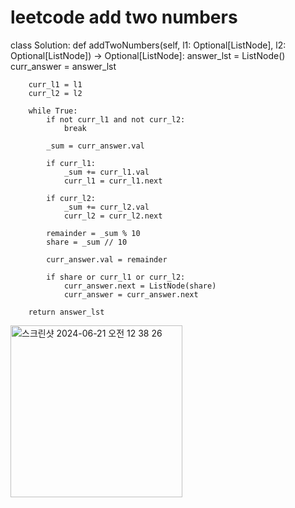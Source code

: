 # leetcode add two numbers
class Solution:
    def addTwoNumbers(self, l1: Optional[ListNode], l2: Optional[ListNode]) -> Optional[ListNode]:
        answer_lst = ListNode()
        curr_answer = answer_lst
        
        curr_l1 = l1
        curr_l2 = l2
  
        while True:
            if not curr_l1 and not curr_l2:
                break
            
            _sum = curr_answer.val

            if curr_l1:
                _sum += curr_l1.val
                curr_l1 = curr_l1.next
            
            if curr_l2:
                _sum += curr_l2.val
                curr_l2 = curr_l2.next
            
            remainder = _sum % 10
            share = _sum // 10
            
            curr_answer.val = remainder
            
            if share or curr_l1 or curr_l2:
                curr_answer.next = ListNode(share)  
                curr_answer = curr_answer.next

        return answer_lst


<img width="275" alt="스크린샷 2024-06-21 오전 12 38 26" src="https://github.com/2020131030/leetcode/assets/169224394/438dd6f6-973d-4c6f-bdb3-b41e511e1294">

